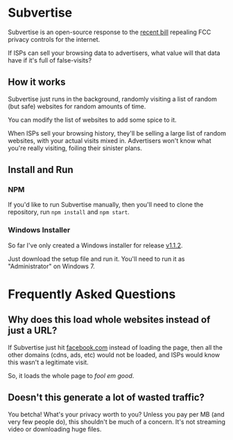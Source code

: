 # Subvertise

Subvertise is an open-source response to the [recent
bill](http://www.theverge.com/2017/3/29/15100620/congress-fcc-isp-web-browsing-privacy-fire-sale)
repealing FCC privacy controls for the internet.

If ISPs can sell your browsing data to advertisers,
what value will that data have if it's full of false-visits?

## How it works

Subvertise just runs in the background, randomly visiting a list of
random (but safe) websites for random amounts of time.

You can modify the list of websites to add some spice to it.

When ISPs sell your browsing history, they'll be selling a large list
of random websites, with your actual visits mixed in. Advertisers
won't know what you're really visiting, foiling their sinister plans.

## Install and Run

### NPM

If you'd like to run Subvertise manually, then you'll need to clone the repository,
run `npm install` and `npm start`.

### Windows Installer

So far I've only created a Windows installer for release [v1.1.2](https://github.com/nullism/subvertise/releases/tag/v1.1.2).

Just download the setup file and run it. You'll need to run it as "Administrator" on Windows 7.

# Frequently Asked Questions

## Why does this load whole websites instead of just a URL?

If Subvertise just hit [facebook.com](https://facebook.com) instead of
loading the page, then all the other domains (cdns, ads, etc) would not be
loaded, and ISPs would know this wasn't a legitimate visit.

So, it loads the whole page to *fool em good*.

## Doesn't this generate a lot of wasted traffic?

You betcha! What's your privacy worth to you? Unless you pay per MB
(and very few people do), this shouldn't be much of a concern.
It's not streaming video or downloading huge files.
